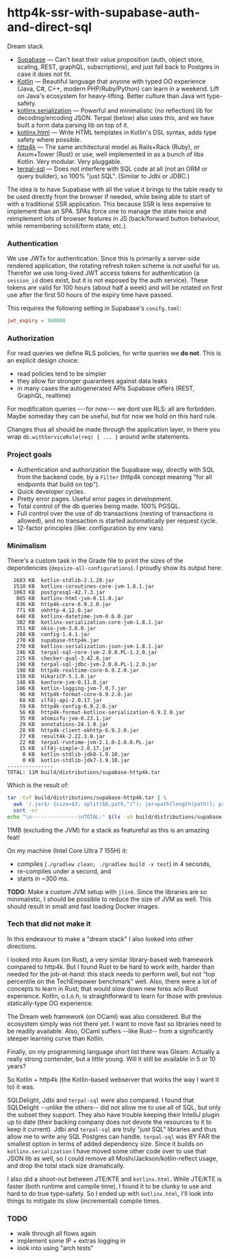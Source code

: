 http4k-ssr-with-supabase-auth-and-direct-sql
============================================

Dream stack.

* [Supabase](https://supabase.com) —
Can't beat their value proposition (auth, object store, scaling, REST, graphQL, subscriptions),
and just fall back to Postgres in case it does not fit.
* [Kotlin](https://kotlin.org) —
Beautiful language that anyone with typed OO experience (Java, C#, C++, modern PHP/Ruby/Python) can learn in a weekend.
Lift on Java's ecosystem for heavy-lifting. Better culture than Java wrt type-safety.
* [kotlinx.serialization](https://github.com/Kotlin/kotlinx.serialization) —
Powerful and minimalistic (no reflection) lib for decoding/encoding JSON.
Terpal (below) also uses this, and we have built a form data parsing lib on top of it.
* [kotlinx.html](https://github.com/Kotlin/kotlinx.html) —
Write HTML templates in Kotlin's DSL syntax, adds type safety where possible.
* [http4k](https://https4k.org) —
The same architectural model as Rails+Rack (Ruby), or Axum+Tower (Rust) or <many other> use,
well implemented in as a bunch of libs Kotlin. Very modular. Very pluggable.
* [terpal-sql](https://github.com/ExoQuery/terpal-sql) —
Does not interfere with SQL code at all (not an ORM or query builder), so 100% "just SQL". (Similar to Jdbi or JDBC.)

The idea is to have Supabase with all the value it brings to the table ready to be used directly from the browser if needed,
while being able to start of with a traditional SSR application.
This because SSR is less expensive to implement than an SPA.
SPAs force one to manage the state twice and reimplement lots of browser features in JS
(back/forward button behaviour, while remembering scroll/form state, etc.).


### Authentication

We use JWTs for authentication. Since this is primarily a server-side rendered application,
the rotating refresh token scheme is not useful for us.
Therefor we use long-lived JWT access tokens for authentication
(a `session_id` does exist, but it is not exposed by the auth service).
These tokens are valid for 100 hours (about half a week) and will be rotated on first use
after the first 50 hours of the expiry time have passed.

This requires the following setting in Supabase's `conifg.toml`:

```toml
jwt_expiry = 360000
```


### Authorization

For read queries we define RLS policies, for write queries we **do not**.
This is an explicit design choice:

* read policies tend to be simpler
* they allow for stronger guarantees against data leaks
* in many cases the autogenerated APIs Supabase offers (REST, GraphQL, realtime)

For modification queries ---for now--- we dont use RLS: all are forbidden.
Maybe someday they can be useful, but for now we hold on this hard rule.

Changes thus all should be made through the application layer,
in there you wrap `db.withServiceRole(req) { ... }` around write statements.


### Project goals

* Authentication and authorization the Supabase way, directly with SQL from the backend code,
by a `Filter` (http4k concept meaning "for all endpoints that build on top").
* Quick developer cycles.
* Pretty error pages. Useful error pages in development.
* Total control of the db queries being made. 100% PGSQL.
* Full control over the use of db transactions (nesting of transactions is allowed),
and no transaction is started automatically per request cycle.
* 12-factor principles (like: configuration by env vars).


### Minimalism

There's a custom task in the Grade file to print the sizes of the dependencies (`depsize-all-configurations`).
I proudly show its output here:

```
  1683 KB  kotlin-stdlib-2.1.20.jar
  1510 KB  kotlinx-coroutines-core-jvm-1.8.1.jar
  1063 KB  postgresql-42.7.3.jar
   865 KB  kotlinx-html-jvm-0.11.0.jar
   836 KB  http4k-core-6.9.2.0.jar
   771 KB  okhttp-4.12.0.jar
   648 KB  kotlinx-datetime-jvm-0.6.0.jar
   382 KB  kotlinx-serialization-core-jvm-1.8.1.jar
   351 KB  okio-jvm-3.6.0.jar
   288 KB  config-1.4.1.jar
   270 KB  supabase-http4k.jar
   270 KB  kotlinx-serialization-json-jvm-1.8.1.jar
   246 KB  terpal-sql-core-jvm-2.0.0.PL-1.2.0.jar
   225 KB  checker-qual-3.42.0.jar
   198 KB  terpal-sql-jdbc-jvm-2.0.0.PL-1.2.0.jar
   198 KB  http4k-realtime-core-6.9.2.0.jar
   158 KB  HikariCP-5.1.0.jar
   148 KB  konform-jvm-0.11.0.jar
   106 KB  kotlin-logging-jvm-7.0.7.jar
    96 KB  http4k-format-core-6.9.2.0.jar
    68 KB  slf4j-api-2.0.17.jar
    59 KB  http4k-config-6.9.2.0.jar
    56 KB  http4k-format-kotlinx-serialization-6.9.2.0.jar
    35 KB  atomicfu-jvm-0.23.1.jar
    29 KB  annotations-24.1.0.jar
    28 KB  http4k-client-okhttp-6.9.2.0.jar
    27 KB  result4k-2.22.3.0.jar
    22 KB  terpal-runtime-jvm-2.1.0-2.0.0.PL.jar
    15 KB  slf4j-simple-2.0.17.jar
     0 KB  kotlin-stdlib-jdk8-1.9.10.jar
     0 KB  kotlin-stdlib-jdk7-1.9.10.jar
---------------
TOTAL: 11M build/distributions/supabase-http4k.tar
```

Which is the result of:

```sh
tar -tvf build/distributions/supabase-http4k.tar | \
  awk '/.jar$/ {size=$3; split($6,path,"/"); jar=path[length(path)]; printf "%6d KB  %s\n", size/1024, jar;}' | \
  sort -nr
echo "\n---------------\nTOTAL:" $(ls -sh build/distributions/supabase-http4k.tar)
```

11MB (excluding the JVM) for a stack as featureful as this is an amazing feat!

On my machine (Intel Core Ultra 7 155H) it:
* compiles (`./gradlew clean; ./gradlew build -x test`) in 4 seconds,
* re-compiles under a second, and
* starts in ~300 ms.


**TODO**: Make a custom JVM setup with `jlink`.
Since the libraries are so minimalistic, I should be possible to reduce the size of JVM as well.
This should result in small and fast loading Docker images.


### Tech that did not make it

In this endeavour to make a "dream stack" I also looked into other directions.

I looked into Axum (on Rust), a very similar library-based web framework compared to http4k.
But I found Rust to be hard to work with, harder than needed for the job-at-hand:
this stack needs to perform well, but not "top percentile on the TechEmpower benchmark" well.
Also, there were a lot of concepts to learn in Rust; that would slow down new hires w/o Rust experience.
Kotlin, o.t.o.h, is straightforward to learn for those with previous statically-type OO experience.

The Dream web framework (on OCaml) was also considered. But the ecosystem simply was not there yet.
I want to move fast so libraries need to be readily available.
Also, OCaml suffers --like Rust-- from a significantly steeper learning curve than Kotlin.

Finally, on my programming language short list there was Gleam.
Actually a really strong contender, but a little young. Will it still be available in 5 or 10 years?

So Kotlin + http4k (the Kotlin-based webserver that works the way I want it to) it was.

SQLDelight, Jdbi and `terpal-sql` were also compared.
I found that SQLDelight --unlike the others-- did not allow me to use all of SQL, but only the subset they support.
They also have trouble keeping their IntelliJ plugin up to date
(their backing company does not devote the resources to it to keep it current).
Jdbi and `terpal-sql` are truly "just SQL" libraries and thus allow me to write any SQL Postgres can handle.
`terpal-sql` was BY FAR the smallest option in terms of added dependency size.
Since it builds on `kotlinx.serialization` I have moved some other code over to use that JSON lib as well,
so I could remove all Moshi/Jackson/kotlin-reflect usage, and drop the total stack size dramatically.

I also did a shoot-out between JTE/KTE and `kotlinx.html`.
While JTE/KTE is faster (both runtime and compile time), I found it to be clunky to use and hard to do true type-safety.
So I ended up with `kotlinx.html`, I'll look into things to mitigate its slow (incremental) compile times.


### TODO

* walk through all flows again
* implement some IP + extras logging in
* look into using "arch tests"

